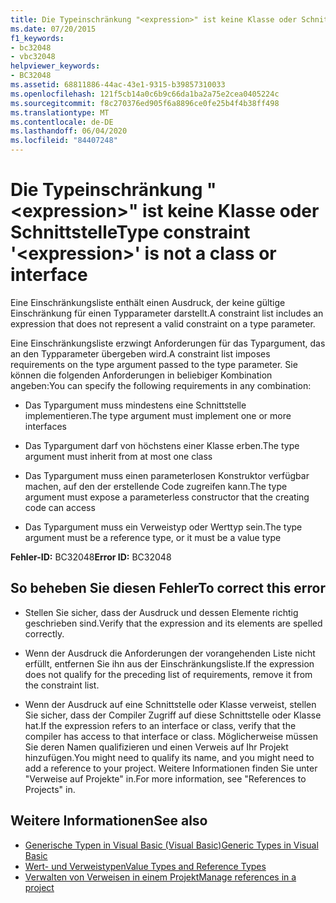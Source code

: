 ```yaml
---
title: Die Typeinschränkung "<expression>" ist keine Klasse oder Schnittstelle
ms.date: 07/20/2015
f1_keywords:
- bc32048
- vbc32048
helpviewer_keywords:
- BC32048
ms.assetid: 68811886-44ac-43e1-9315-b39857310033
ms.openlocfilehash: 121f5cb14a0c6b9c66da1ba2a75e2cea0405224c
ms.sourcegitcommit: f8c270376ed905f6a8896ce0fe25b4f4b38ff498
ms.translationtype: MT
ms.contentlocale: de-DE
ms.lasthandoff: 06/04/2020
ms.locfileid: "84407248"
---
```

# <a name="type-constraint-expression-is-not-a-class-or-interface"></a><span data-ttu-id="de68c-102">Die Typeinschränkung "\<expression>" ist keine Klasse oder Schnittstelle</span><span class="sxs-lookup"><span data-stu-id="de68c-102">Type constraint '\<expression>' is not a class or interface</span></span>
<span data-ttu-id="de68c-103">Eine Einschränkungsliste enthält einen Ausdruck, der keine gültige Einschränkung für einen Typparameter darstellt.</span><span class="sxs-lookup"><span data-stu-id="de68c-103">A constraint list includes an expression that does not represent a valid constraint on a type parameter.</span></span>  
  
 <span data-ttu-id="de68c-104">Eine Einschränkungsliste erzwingt Anforderungen für das Typargument, das an den Typparameter übergeben wird.</span><span class="sxs-lookup"><span data-stu-id="de68c-104">A constraint list imposes requirements on the type argument passed to the type parameter.</span></span> <span data-ttu-id="de68c-105">Sie können die folgenden Anforderungen in beliebiger Kombination angeben:</span><span class="sxs-lookup"><span data-stu-id="de68c-105">You can specify the following requirements in any combination:</span></span>  
  
- <span data-ttu-id="de68c-106">Das Typargument muss mindestens eine Schnittstelle implementieren.</span><span class="sxs-lookup"><span data-stu-id="de68c-106">The type argument must implement one or more interfaces</span></span>  
  
- <span data-ttu-id="de68c-107">Das Typargument darf von höchstens einer Klasse erben.</span><span class="sxs-lookup"><span data-stu-id="de68c-107">The type argument must inherit from at most one class</span></span>  
  
- <span data-ttu-id="de68c-108">Das Typargument muss einen parameterlosen Konstruktor verfügbar machen, auf den der erstellende Code zugreifen kann.</span><span class="sxs-lookup"><span data-stu-id="de68c-108">The type argument must expose a parameterless constructor that the creating code can access</span></span>  
  
- <span data-ttu-id="de68c-109">Das Typargument muss ein Verweistyp oder Werttyp sein.</span><span class="sxs-lookup"><span data-stu-id="de68c-109">The type argument must be a reference type, or it must be a value type</span></span>  
  
 <span data-ttu-id="de68c-110">**Fehler-ID:** BC32048</span><span class="sxs-lookup"><span data-stu-id="de68c-110">**Error ID:** BC32048</span></span>  
  
## <a name="to-correct-this-error"></a><span data-ttu-id="de68c-111">So beheben Sie diesen Fehler</span><span class="sxs-lookup"><span data-stu-id="de68c-111">To correct this error</span></span>  
  
- <span data-ttu-id="de68c-112">Stellen Sie sicher, dass der Ausdruck und dessen Elemente richtig geschrieben sind.</span><span class="sxs-lookup"><span data-stu-id="de68c-112">Verify that the expression and its elements are spelled correctly.</span></span>  
  
- <span data-ttu-id="de68c-113">Wenn der Ausdruck die Anforderungen der vorangehenden Liste nicht erfüllt, entfernen Sie ihn aus der Einschränkungsliste.</span><span class="sxs-lookup"><span data-stu-id="de68c-113">If the expression does not qualify for the preceding list of requirements, remove it from the constraint list.</span></span>  
  
- <span data-ttu-id="de68c-114">Wenn der Ausdruck auf eine Schnittstelle oder Klasse verweist, stellen Sie sicher, dass der Compiler Zugriff auf diese Schnittstelle oder Klasse hat.</span><span class="sxs-lookup"><span data-stu-id="de68c-114">If the expression refers to an interface or class, verify that the compiler has access to that interface or class.</span></span> <span data-ttu-id="de68c-115">Möglicherweise müssen Sie deren Namen qualifizieren und einen Verweis auf Ihr Projekt hinzufügen.</span><span class="sxs-lookup"><span data-stu-id="de68c-115">You might need to qualify its name, and you might need to add a reference to your project.</span></span> <span data-ttu-id="de68c-116">Weitere Informationen finden Sie unter "Verweise auf Projekte" in.</span><span class="sxs-lookup"><span data-stu-id="de68c-116">For more information, see "References to Projects" in.</span></span>  
  
## <a name="see-also"></a><span data-ttu-id="de68c-117">Weitere Informationen</span><span class="sxs-lookup"><span data-stu-id="de68c-117">See also</span></span>

- [<span data-ttu-id="de68c-118">Generische Typen in Visual Basic (Visual Basic)</span><span class="sxs-lookup"><span data-stu-id="de68c-118">Generic Types in Visual Basic</span></span>](../programming-guide/language-features/data-types/generic-types.md)
- [<span data-ttu-id="de68c-119">Wert- und Verweistypen</span><span class="sxs-lookup"><span data-stu-id="de68c-119">Value Types and Reference Types</span></span>](../programming-guide/language-features/data-types/value-types-and-reference-types.md)
- [<span data-ttu-id="de68c-120">Verwalten von Verweisen in einem Projekt</span><span class="sxs-lookup"><span data-stu-id="de68c-120">Manage references in a project</span></span>](/visualstudio/ide/managing-references-in-a-project)
